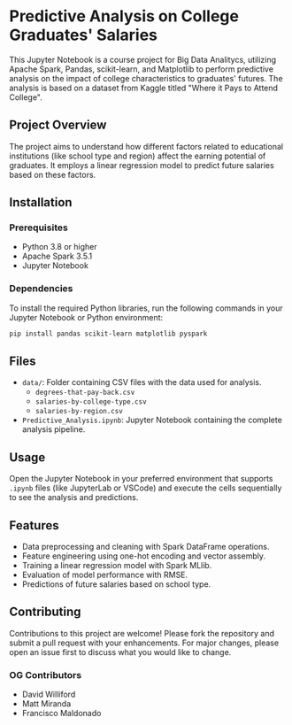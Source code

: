 # Predictive Analysis on College Graduates' Salaries

This Jupyter Notebook is a course project for Big Data Analitycs, utilizing Apache Spark, Pandas, scikit-learn, and Matplotlib to perform predictive analysis on the impact of college characteristics to graduates' futures. The analysis is based on a dataset from Kaggle titled "Where it Pays to Attend College".

## Project Overview

The project aims to understand how different factors related to educational institutions (like school type and region) affect the earning potential of graduates. It employs a linear regression model to predict future salaries based on these factors.

## Installation

### Prerequisites
- Python 3.8 or higher
- Apache Spark 3.5.1
- Jupyter Notebook

### Dependencies
To install the required Python libraries, run the following commands in your Jupyter Notebook or Python environment:

```bash
pip install pandas scikit-learn matplotlib pyspark
```

## Files
- `data/`: Folder containing CSV files with the data used for analysis.
  - `degrees-that-pay-back.csv`
  - `salaries-by-college-type.csv`
  - `salaries-by-region.csv`
- `Predictive_Analysis.ipynb`: Jupyter Notebook containing the complete analysis pipeline.

## Usage
Open the Jupyter Notebook in your preferred environment that supports `.ipynb` files (like JupyterLab or VSCode) and execute the cells sequentially to see the analysis and predictions.

## Features
- Data preprocessing and cleaning with Spark DataFrame operations.
- Feature engineering using one-hot encoding and vector assembly.
- Training a linear regression model with Spark MLlib.
- Evaluation of model performance with RMSE.
- Predictions of future salaries based on school type.

## Contributing
Contributions to this project are welcome! Please fork the repository and submit a pull request with your enhancements. For major changes, please open an issue first to discuss what you would like to change.

### OG Contributors
- David Williford
- Matt Miranda
- Francisco Maldonado
